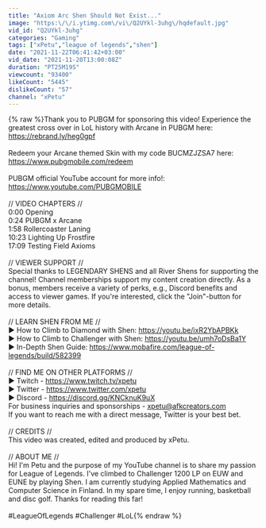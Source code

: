 ```yaml
---
title: "Axiom Arc Shen Should Not Exist..."
image: "https:\/\/i.ytimg.com\/vi\/Q2UYkl-3uhg\/hqdefault.jpg"
vid_id: "Q2UYkl-3uhg"
categories: "Gaming"
tags: ["xPetu","league of legends","shen"]
date: "2021-11-22T06:41:42+03:00"
vid_date: "2021-11-20T13:00:08Z"
duration: "PT25M19S"
viewcount: "93400"
likeCount: "5445"
dislikeCount: "57"
channel: "xPetu"
---
```

{% raw %}Thank you to PUBGM for sponsoring this video! Experience the greatest cross over in LoL history with Arcane in PUBGM here: <a rel="nofollow" target="blank" href="https://rebrand.ly/heg0gpf">https://rebrand.ly/heg0gpf</a><br /><br />Redeem your Arcane themed Skin with my code BUCMZJZSA7 here: <a rel="nofollow" target="blank" href="https://www.pubgmobile.com/redeem">https://www.pubgmobile.com/redeem</a><br /><br />PUBGM official YouTube account for more info!: <a rel="nofollow" target="blank" href="https://www.youtube.com/PUBGMOBILE">https://www.youtube.com/PUBGMOBILE</a><br /><br />// VIDEO CHAPTERS //<br />0:00 Opening<br />0:24 PUBGM x Arcane<br />1:58 Rollercoaster Laning<br />10:23 Lighting Up Frostfire<br />17:09 Testing Field Axioms<br /><br />// VIEWER SUPPORT //<br />Special thanks to LEGENDARY SHENS and all River Shens for supporting the channel! Channel memberships support my content creation directly. As a bonus, members receive a variety of perks, e.g., Discord benefits and access to viewer games. If you're interested, click the &quot;Join&quot;-button for more details.<br /><br />// LEARN SHEN FROM ME //<br />► How to Climb to Diamond with Shen: <a rel="nofollow" target="blank" href="https://youtu.be/ixR2YbAPBKk">https://youtu.be/ixR2YbAPBKk</a><br />► How to Climb to Challenger with Shen: <a rel="nofollow" target="blank" href="https://youtu.be/umh7oDsBa1Y">https://youtu.be/umh7oDsBa1Y</a><br />► In-Depth Shen Guide: <a rel="nofollow" target="blank" href="https://www.mobafire.com/league-of-legends/build/582399">https://www.mobafire.com/league-of-legends/build/582399</a><br /><br />// FIND ME ON OTHER PLATFORMS //<br />► Twitch - <a rel="nofollow" target="blank" href="https://www.twitch.tv/xpetu">https://www.twitch.tv/xpetu</a><br />► Twitter - <a rel="nofollow" target="blank" href="https://www.twitter.com/xpetu">https://www.twitter.com/xpetu</a><br />► Discord - <a rel="nofollow" target="blank" href="https://discord.gg/KNCknuK9uX">https://discord.gg/KNCknuK9uX</a><br />For business inquiries and sponsorships - xpetu@afkcreators.com<br />If you want to reach me with a direct message, Twitter is your best bet.<br /><br />// CREDITS //<br />This video was created, edited and produced by xPetu.<br /><br />// ABOUT ME //<br />Hi! I'm Petu and the purpose of my YouTube channel is to share my passion for League of Legends. I've climbed to Challenger 1200 LP on EUW and EUNE by playing Shen. I am currently studying Applied Mathematics and Computer Science in Finland. In my spare time, I enjoy running, basketball and disc golf. Thanks for reading this far!<br /><br />#LeagueOfLegends #Challenger #LoL{% endraw %}
